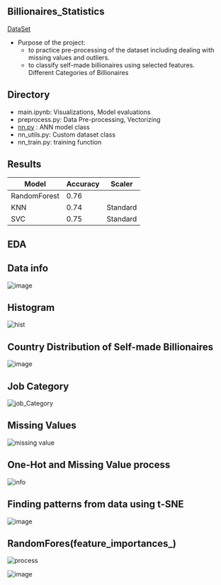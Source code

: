 ## Billionaires_Statistics
[DataSet](https://www.kaggle.com/datasets/nelgiriyewithana/billionaires-statistics-dataset)
- Purpose of the project:
  - to practice pre-processing of the dataset including dealing with missing values and outliers.
  - to classify self-made billionaires using selected features.  
Different Categories of Billionaires

## Directory
- main.ipynb: Visualizations, Model evaluations  
- preprocess.py: Data Pre-processing, Vectorizing  
- [nn.py](http://nn.py) : ANN model class  
- nn_utils.py: Custom dataset class  
- nn_train.py: training function  

## Results
| Model | Accuracy | Scaler |
| --- | --- | --- |
| RandomForest | 0.76 |  |
| KNN | 0.74 | Standard |
| SVC | 0.75 | Standard |

## EDA

## Data info
![image](https://github.com/deeptudy/kaggle-billionaires_statistics/assets/103613730/3ff2dca1-ef75-437d-81ca-1d12a9c2e401)

## Histogram
![hist](https://github.com/deeptudy/kaggle-billionaires_statistics/assets/103613730/4fba261e-fa72-4c7e-a9c9-5fca26a58948)

## Country Distribution of Self-made Billionaires 
![image](https://github.com/deeptudy/kaggle-billionaires_statistics/assets/76639910/5129371a-f5d1-441b-aac4-25b8fdfee1f7)

## Job Category
![job_Category](https://github.com/deeptudy/kaggle-billionaires_statistics/assets/103613730/70787953-8b39-4093-968b-68fe319b8160)

## Missing Values
![missing value](https://github.com/deeptudy/kaggle-billionaires_statistics/assets/103613730/b80d38d8-f5fe-462d-a82b-cac1a9892983)

## One-Hot and Missing Value process
![info](https://github.com/deeptudy/kaggle-billionaires_statistics/assets/103613730/45dc7d0d-f27d-41e9-afbe-9bc6349b963e)

## Finding patterns from data using t-SNE
![image](https://github.com/deeptudy/kaggle-billionaires_statistics/assets/76639910/a0d58ac1-64e6-4f6b-a3bb-cc7e67f546e6)

## RandomFores(feature_importances_)
![process](https://github.com/deeptudy/kaggle-billionaires_statistics/assets/103613730/1c521d6e-708b-45b9-9689-9a211220fd4d)

![image](https://github.com/deeptudy/kaggle-billionaires_statistics/assets/103613730/6f828480-d6a7-4aba-b245-88baed8ff6d1)

